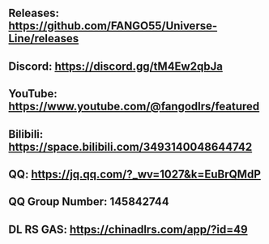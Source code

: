 ## Releases: https://github.com/FANGO55/Universe-Line/releases
## Discord: https://discord.gg/tM4Ew2qbJa
## YouTube: https://www.youtube.com/@fangodlrs/featured
## Bilibili: https://space.bilibili.com/3493140048644742
## QQ: https://jq.qq.com/?_wv=1027&k=EuBrQMdP
## QQ Group Number: 145842744
## DL RS GAS: https://chinadlrs.com/app/?id=49
